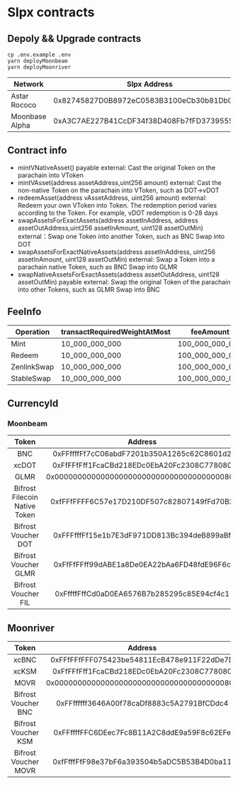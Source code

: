 # Slpx contracts

## Depoly && Upgrade contracts

```shell
cp .env.example .env
yarn deployMoonbeam
yarn deployMoonriver
```

| Network        | Slpx Address |
|----------------|--------------|
| Astar Rococo   | 0x82745827D0B8972eC0583B3100eCb30b81Db0072          |
| Moonbase Alpha | 0xA3C7AE227B41CcDF34f38D408Fb7fFD37395553A          |

## Contract info

- mintVNativeAsset() payable external: Cast the original Token on the parachain into VToken
- mintVAsset(address assetAddress,uint256 amount) external: Cast the non-native Token on the parachain into VToken, such as DOT->vDOT
- redeemAsset(address vAssetAddress, uint256 amount) external: Redeem your own VToken into Token. The redemption period varies according to the Token. For example, vDOT redemption is 0-28 days
- swapAssetsForExactAssets(address assetInAddress, address assetOutAddress,uint256 assetInAmount, uint128 assetOutMin) external：Swap one Token into another Token, such as BNC Swap into DOT
- swapAssetsForExactNativeAssets(address assetInAddress, uint256 assetInAmount, uint128 assetOutMin) external: Swap a Token into a parachain native Token, such as BNC Swap into GLMR
- swapNativeAssetsForExactAssets(address assetOutAddress, uint128 assetOutMin) payable external: Swap the original Token of the parachain into other Tokens, such as GLMR Swap into BNC

## FeeInfo

| Operation   | transactRequiredWeightAtMost | feeAmount       | overallWeight  |
| ----------- | ---------------------------- | --------------- | -------------- |
| Mint        | 10_000_000_000               | 100_000_000_000 | 10_000_000_000 |
| Redeem      | 10_000_000_000               | 100_000_000_000 | 10_000_000_000 |
| ZenlinkSwap | 10_000_000_000               | 100_000_000_000 | 10_000_000_000 |
| StableSwap  | 10_000_000_000               | 100_000_000_000 | 10_000_000_000 |

## CurrencyId

### Moonbeam

|             Token             |                  Address                   | CurrencyId |      operationalMin       |
| :---------------------------: | :----------------------------------------: | :--------: | :-----------------------: |
|              BNC              | 0xFFffffFf7cC06abdF7201b350A1265c62C8601d2 |   0x0001   |     1_000_000_000_000     |
|             xcDOT             | 0xFfFFfFff1FcaCBd218EDc0EbA20Fc2308C778080 |   0x0800   |      10_000_000_000       |
|             GLMR              | 0x0000000000000000000000000000000000000802 |   0x0801   | 5_000_000_000_000_000_000 |
| Bifrost Filecoin Native Token | 0xfFFfFFFF6C57e17D210DF507c82807149fFd70B2 |   0x0804   | 1_000_000_000_000_000_000 |
|      Bifrost Voucher DOT      | 0xFFFfffFf15e1b7E3dF971DD813Bc394deB899aBf |   0x0900   |       8_000_000_000       |
|     Bifrost Voucher GLMR      | 0xFfFfFFff99dABE1a8De0EA22bAa6FD48fdE96F6c |   0x0901   | 4_000_000_000_000_000_000 |
|      Bifrost Voucher FIL      | 0xFffffFffCd0aD0EA6576B7b285295c85E94cf4c1 |   0x0904   |  800_000_000_000_000_000  |

## Moonriver

|        Token         |                  Address                   | CurrencyId |     operationalMin      |
| :------------------: | :----------------------------------------: | :--------: | :---------------------: |
|        xcBNC         | 0xFFfFFfFFF075423be54811EcB478e911F22dDe7D |   0x0001   |    1_000_000_000_000    |
|        xcKSM         | 0xFfFFfFff1FcaCBd218EDc0EbA20Fc2308C778080 |   0x0204   |     500_000_000_000     |
|         MOVR         | 0x0000000000000000000000000000000000000802 |   0x020a   | 500_000_000_000_000_000 |
| Bifrost Voucher BNC  | 0xFFffffff3646A00f78caDf8883c5A2791BfCDdc4 |   0x0101   |     800_000_000_000     |
| Bifrost Voucher KSM  | 0xFFffffFFC6DEec7Fc8B11A2C8ddE9a59F8c62EFe |   0x0104   |     400_000_000_000     |
| Bifrost Voucher MOVR | 0xfFfffFfF98e37bF6a393504b5aDC5B53B4D0ba11 |   0x010a   | 400_000_000_000_000_000 |
